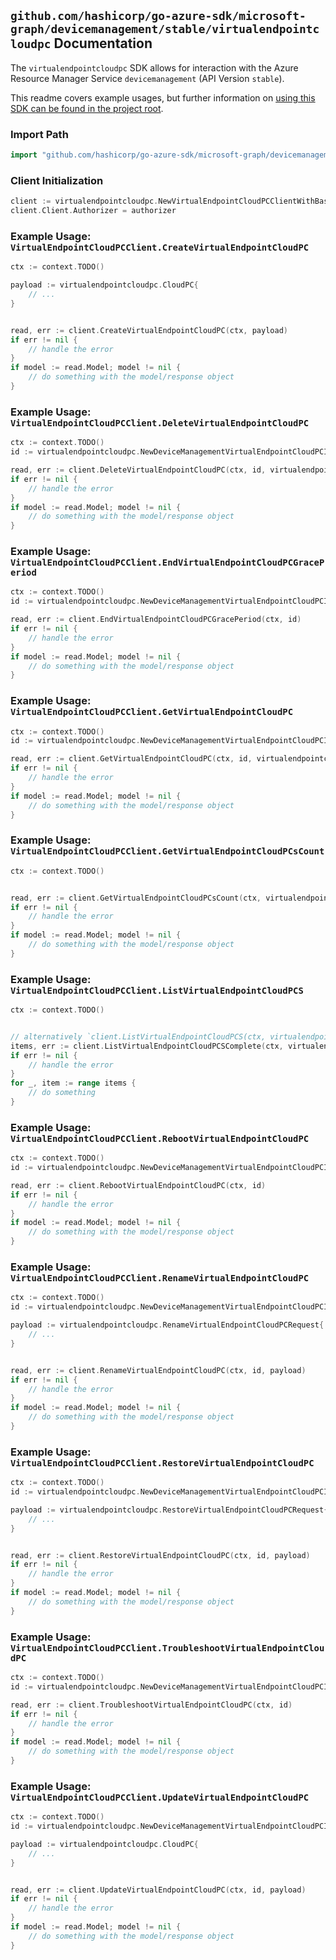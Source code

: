 
## `github.com/hashicorp/go-azure-sdk/microsoft-graph/devicemanagement/stable/virtualendpointcloudpc` Documentation

The `virtualendpointcloudpc` SDK allows for interaction with the Azure Resource Manager Service `devicemanagement` (API Version `stable`).

This readme covers example usages, but further information on [using this SDK can be found in the project root](https://github.com/hashicorp/go-azure-sdk/tree/main/docs).

### Import Path

```go
import "github.com/hashicorp/go-azure-sdk/microsoft-graph/devicemanagement/stable/virtualendpointcloudpc"
```


### Client Initialization

```go
client := virtualendpointcloudpc.NewVirtualEndpointCloudPCClientWithBaseURI("https://management.azure.com")
client.Client.Authorizer = authorizer
```


### Example Usage: `VirtualEndpointCloudPCClient.CreateVirtualEndpointCloudPC`

```go
ctx := context.TODO()

payload := virtualendpointcloudpc.CloudPC{
	// ...
}


read, err := client.CreateVirtualEndpointCloudPC(ctx, payload)
if err != nil {
	// handle the error
}
if model := read.Model; model != nil {
	// do something with the model/response object
}
```


### Example Usage: `VirtualEndpointCloudPCClient.DeleteVirtualEndpointCloudPC`

```go
ctx := context.TODO()
id := virtualendpointcloudpc.NewDeviceManagementVirtualEndpointCloudPCID("cloudPCIdValue")

read, err := client.DeleteVirtualEndpointCloudPC(ctx, id, virtualendpointcloudpc.DefaultDeleteVirtualEndpointCloudPCOperationOptions())
if err != nil {
	// handle the error
}
if model := read.Model; model != nil {
	// do something with the model/response object
}
```


### Example Usage: `VirtualEndpointCloudPCClient.EndVirtualEndpointCloudPCGracePeriod`

```go
ctx := context.TODO()
id := virtualendpointcloudpc.NewDeviceManagementVirtualEndpointCloudPCID("cloudPCIdValue")

read, err := client.EndVirtualEndpointCloudPCGracePeriod(ctx, id)
if err != nil {
	// handle the error
}
if model := read.Model; model != nil {
	// do something with the model/response object
}
```


### Example Usage: `VirtualEndpointCloudPCClient.GetVirtualEndpointCloudPC`

```go
ctx := context.TODO()
id := virtualendpointcloudpc.NewDeviceManagementVirtualEndpointCloudPCID("cloudPCIdValue")

read, err := client.GetVirtualEndpointCloudPC(ctx, id, virtualendpointcloudpc.DefaultGetVirtualEndpointCloudPCOperationOptions())
if err != nil {
	// handle the error
}
if model := read.Model; model != nil {
	// do something with the model/response object
}
```


### Example Usage: `VirtualEndpointCloudPCClient.GetVirtualEndpointCloudPCsCount`

```go
ctx := context.TODO()


read, err := client.GetVirtualEndpointCloudPCsCount(ctx, virtualendpointcloudpc.DefaultGetVirtualEndpointCloudPCsCountOperationOptions())
if err != nil {
	// handle the error
}
if model := read.Model; model != nil {
	// do something with the model/response object
}
```


### Example Usage: `VirtualEndpointCloudPCClient.ListVirtualEndpointCloudPCS`

```go
ctx := context.TODO()


// alternatively `client.ListVirtualEndpointCloudPCS(ctx, virtualendpointcloudpc.DefaultListVirtualEndpointCloudPCSOperationOptions())` can be used to do batched pagination
items, err := client.ListVirtualEndpointCloudPCSComplete(ctx, virtualendpointcloudpc.DefaultListVirtualEndpointCloudPCSOperationOptions())
if err != nil {
	// handle the error
}
for _, item := range items {
	// do something
}
```


### Example Usage: `VirtualEndpointCloudPCClient.RebootVirtualEndpointCloudPC`

```go
ctx := context.TODO()
id := virtualendpointcloudpc.NewDeviceManagementVirtualEndpointCloudPCID("cloudPCIdValue")

read, err := client.RebootVirtualEndpointCloudPC(ctx, id)
if err != nil {
	// handle the error
}
if model := read.Model; model != nil {
	// do something with the model/response object
}
```


### Example Usage: `VirtualEndpointCloudPCClient.RenameVirtualEndpointCloudPC`

```go
ctx := context.TODO()
id := virtualendpointcloudpc.NewDeviceManagementVirtualEndpointCloudPCID("cloudPCIdValue")

payload := virtualendpointcloudpc.RenameVirtualEndpointCloudPCRequest{
	// ...
}


read, err := client.RenameVirtualEndpointCloudPC(ctx, id, payload)
if err != nil {
	// handle the error
}
if model := read.Model; model != nil {
	// do something with the model/response object
}
```


### Example Usage: `VirtualEndpointCloudPCClient.RestoreVirtualEndpointCloudPC`

```go
ctx := context.TODO()
id := virtualendpointcloudpc.NewDeviceManagementVirtualEndpointCloudPCID("cloudPCIdValue")

payload := virtualendpointcloudpc.RestoreVirtualEndpointCloudPCRequest{
	// ...
}


read, err := client.RestoreVirtualEndpointCloudPC(ctx, id, payload)
if err != nil {
	// handle the error
}
if model := read.Model; model != nil {
	// do something with the model/response object
}
```


### Example Usage: `VirtualEndpointCloudPCClient.TroubleshootVirtualEndpointCloudPC`

```go
ctx := context.TODO()
id := virtualendpointcloudpc.NewDeviceManagementVirtualEndpointCloudPCID("cloudPCIdValue")

read, err := client.TroubleshootVirtualEndpointCloudPC(ctx, id)
if err != nil {
	// handle the error
}
if model := read.Model; model != nil {
	// do something with the model/response object
}
```


### Example Usage: `VirtualEndpointCloudPCClient.UpdateVirtualEndpointCloudPC`

```go
ctx := context.TODO()
id := virtualendpointcloudpc.NewDeviceManagementVirtualEndpointCloudPCID("cloudPCIdValue")

payload := virtualendpointcloudpc.CloudPC{
	// ...
}


read, err := client.UpdateVirtualEndpointCloudPC(ctx, id, payload)
if err != nil {
	// handle the error
}
if model := read.Model; model != nil {
	// do something with the model/response object
}
```

